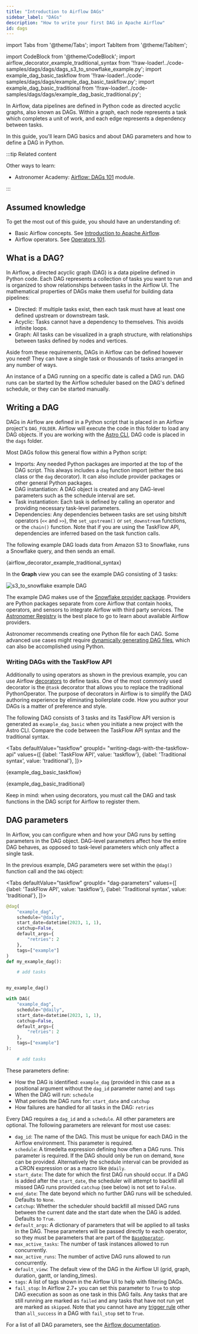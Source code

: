 ```yaml
---
title: "Introduction to Airflow DAGs"
sidebar_label: "DAGs"
description: "How to write your first DAG in Apache Airflow"
id: dags
---
```


<head>
  <meta name="description" content="Learn how to write DAGs and get tips on how to define an Airflow DAG in Python. Learn all about DAG parameters and their settings." />
  <meta name="og:description" content="Learn how to write DAGs and get tips on how to define an Airflow DAG in Python. Learn all about DAG parameters and their settings." />
</head>

import Tabs from '@theme/Tabs';
import TabItem from '@theme/TabItem';

import CodeBlock from '@theme/CodeBlock';
import airflow_decorator_example_traditional_syntax from '!!raw-loader!../code-samples/dags/dags/dags_s3_to_snowflake_example.py';
import example_dag_basic_taskflow from '!!raw-loader!../code-samples/dags/dags/example_dag_basic_taskflow.py';
import example_dag_basic_traditional from '!!raw-loader!../code-samples/dags/dags/example_dag_basic_traditional.py';

In Airflow, data pipelines are defined in Python code as directed acyclic graphs, also known as DAGs. Within a graph, each node represents a task which completes a unit of work, and each edge represents a dependency between tasks.

In this guide, you'll learn DAG basics and about DAG parameters and how to define a DAG in Python.

:::tip Related content

Other ways to learn:

- Astronomer Academy: [Airflow: DAGs 101](https://academy.astronomer.io/dag-101-1) module.

:::

## Assumed knowledge

To get the most out of this guide, you should have an understanding of:

- Basic Airflow concepts. See [Introduction to Apache Airflow](intro-to-airflow.md).
- Airflow operators. See [Operators 101](what-is-an-operator.md).

## What is a DAG?

In Airflow, a directed acyclic graph (DAG) is a data pipeline defined in Python code. Each DAG represents a collection of tasks you want to run and is organized to show relationships between tasks in the Airflow UI. The mathematical properties of DAGs make them useful for building data pipelines:

- Directed: If multiple tasks exist, then each task must have at least one defined upstream or downstream task.
- Acyclic: Tasks cannot have a dependency to themselves. This avoids infinite loops.
- Graph: All tasks can be visualized in a graph structure, with relationships between tasks defined by nodes and vertices.

Aside from these requirements, DAGs in Airflow can be defined however you need! They can have a single task or thousands of tasks arranged in any number of ways.

An instance of a DAG running on a specific date is called a DAG run. DAG runs can be started by the Airflow scheduler based on the DAG's defined schedule, or they can be started manually.

## Writing a DAG

DAGs in Airflow are defined in a Python script that is placed in an Airflow project's `DAG_FOLDER`. Airflow will execute the code in this folder to load any DAG objects. If you are working with the [Astro CLI](https://docs.astronomer.io/astro/cli/overview), DAG code is placed in the `dags` folder. 

Most DAGs follow this general flow within a Python script:

- Imports: Any needed Python packages are imported at the top of the DAG script. This always includes a `dag` function import (either the `DAG` class or the `dag` decorator). It can also include provider packages or other general Python packages.
- DAG instantiation: A DAG object is created and any DAG-level parameters such as the schedule interval are set.
- Task instantiation: Each task is defined by calling an operator and providing necessary task-level parameters.
- Dependencies: Any dependencies between tasks are set using bitshift operators (`<<` and `>>`), the `set_upstream()` or `set_downstream` functions, or the `chain()` function. Note that if you are using the TaskFlow API, dependencies are inferred based on the task function calls.

The following example DAG loads data from Amazon S3 to Snowflake, runs a Snowflake query, and then sends an email.

<CodeBlock language="python">{airflow_decorator_example_traditional_syntax}</CodeBlock>

In the **Graph** view you can see the example DAG consisting of 3 tasks:

![s3_to_snowflake example DAG](/img/guides/s3_to_snowflake_example.png)

The example DAG makes use of the [Snowflake provider package](https://registry.astronomer.io/providers/snowflake). Providers are Python packages separate from core Airflow that contain hooks, operators, and sensors to integrate Airflow with third party services. The [Astronomer Registry](https://registry.astronomer.io/) is the best place to go to learn about available Airflow providers.

Astronomer recommends creating one Python file for each DAG. Some advanced use cases might require [dynamically generating DAG files](dynamically-generating-dags.md), which can also be accomplished using Python.

### Writing DAGs with the TaskFlow API

Additionally to using operators as shown in the previous example, you can use Airflow [decorators](airflow-decorators.md) to define tasks. One of the most commonly used decorator is the `@task` decorator that allows you to replace the traditional PythonOperator. The purpose of decorators in Airflow is to simplify the DAG authoring experience by eliminating boilerplate code. How you author your DAGs is a matter of preference and style. 

The following DAG consists of 3 tasks and its TaskFlow API version is generated as `example_dag_basic` when you initiate a new project with the Astro CLI. Compare the code between the TaskFlow API syntax and the traditional syntax.

<Tabs
    defaultValue="taskflow"
    groupId= "writing-dags-with-the-taskflow-api"
    values={[
        {label: 'TaskFlow API', value: 'taskflow'},
        {label: 'Traditional syntax', value: 'traditional'},
    ]}>

<TabItem value="taskflow">

<CodeBlock language="python">{example_dag_basic_taskflow}</CodeBlock>

</TabItem>

<TabItem value="traditional">

<CodeBlock language="python">{example_dag_basic_traditional}</CodeBlock>

</TabItem>
</Tabs>

Keep in mind: when using decorators, you must call the DAG and task functions in the DAG script for Airflow to register them.

## DAG parameters

In Airflow, you can configure when and how your DAG runs by setting parameters in the DAG object. DAG-level parameters affect how the entire DAG behaves, as opposed to task-level parameters which only affect a single task.

In the previous example, DAG parameters were set within the `@dag()` function call and the `DAG` object:

<Tabs
    defaultValue="taskflow"
    groupId= "dag-parameters"
    values={[
        {label: 'TaskFlow API', value: 'taskflow'},
        {label: 'Traditional syntax', value: 'traditional'},
    ]}>

<TabItem value="taskflow">

```python
@dag(
    "example_dag",
    schedule="@daily",
    start_date=datetime(2023, 1, 1),
    catchup=False,
    default_args={
        "retries": 2
    },
    tags=["example"]
)
def my_example_dag():

    # add tasks


my_example_dag()

```

</TabItem>

<TabItem value="traditional">

```python
with DAG(
    "example_dag",
    schedule="@daily",
    start_date=datetime(2023, 1, 1),
    catchup=False,
    default_args={
        "retries": 2
    },
    tags=["example"]
):

    # add tasks

```

</TabItem>
</Tabs>

These parameters define:

- How the DAG is identified: `example_dag` (provided in this case as a positional argument without the `dag_id` parameter name) and `tags`
- When the DAG will run: `schedule`
- What periods the DAG runs for: `start_date` and `catchup`
- How failures are handled for all tasks in the DAG: `retries`

Every DAG requires a `dag_id` and a `schedule`. All other parameters are optional. The following parameters are relevant for most use cases:

- `dag_id`: The name of the DAG. This must be unique for each DAG in the Airflow environment. This parameter is required.
- `schedule`: A timedelta expression defining how often a DAG runs. This parameter is required. If the DAG should only be run on demand, `None` can be provided. Alternatively the schedule interval can be provided as a CRON expression or as a macro like `@daily`.
- `start_date`: The date for which the first DAG run should occur. If a DAG is added after the `start_date`, the scheduler will attempt to backfill all missed DAG runs provided `catchup` (see below) is not set to `False`.
- `end_date`: The date beyond which no further DAG runs will be scheduled. Defaults to `None`.
- `catchup`: Whether the scheduler should backfill all missed DAG runs between the current date and the start date when the DAG is added. Defaults to `True`.
- `default_args`: A dictionary of parameters that will be applied to all tasks in the DAG. These parameters will be passed directly to each operator, so they must be parameters that are part of the [`BaseOperator`](https://airflow.apache.org/docs/apache-airflow/stable/_api/airflow/models/baseoperator/index.html).
- `max_active_tasks`: The number of task instances allowed to run concurrently.
- `max_active_runs`: The number of active DAG runs allowed to run concurrently.
- `default_view`: The default view of the DAG in the Airflow UI (grid, graph, duration, gantt, or landing_times). 
- `tags`: A list of tags shown in the Airflow UI to help with filtering DAGs.
- `fail_stop`: In Airflow 2.7+ you can set this parameter to `True` to stop DAG execution as soon as one task in this DAG fails. Any tasks that are still running are marked as `failed` and any tasks that have not run yet are marked as `skipped`. Note that you cannot have any [trigger rule](managing-dependencies.md#trigger-rules) other than `all_success` in a DAG with `fail_stop` set to `True`.

For a list of all DAG parameters, see the [Airflow documentation](https://airflow.apache.org/docs/apache-airflow/stable/stable-rest-api-ref.html#tag/DAG).
